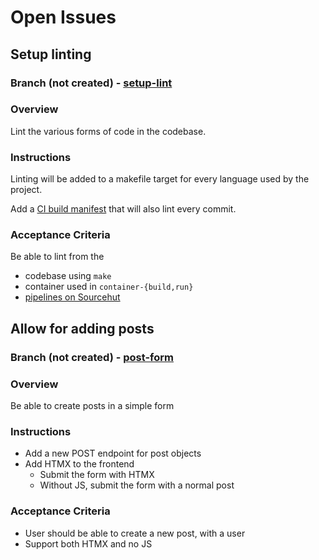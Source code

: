 # Open Issues

## Setup linting

### Branch (not created) - [setup-lint](https://git.sr.ht/~jamesaorson/reformer/tree/setup-lint)

### Overview

Lint the various forms of code in the codebase.

### Instructions

Linting will be added to a makefile target for every language used by the project.

Add a [CI build manifest](../.builds) that will also lint every commit.

### Acceptance Criteria

Be able to lint from the

- codebase using `make`
- container used in `container-{build,run}`
- [pipelines on Sourcehut](https://builds.sr.ht/~jamesaorson/reformer)

## Allow for adding posts

### Branch (not created) - [post-form](https://git.sr.ht/~jamesaorson/reformer/tree/post-form)

### Overview

Be able to create posts in a simple form

### Instructions

- Add a new POST endpoint for post objects
- Add HTMX to the frontend
  - Submit the form with HTMX
  - Without JS, submit the form with a normal post

### Acceptance Criteria

- User should be able to create a new post, with a user
- Support both HTMX and no JS
